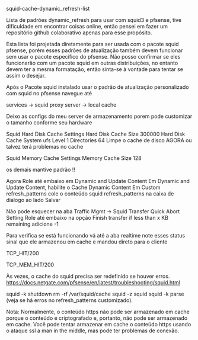 squid-cache-dynamic_refresh-list

Lista de padrões dynamic_refresh para usar com squid3 e pfsense, tive dificuldade em encontrar coisas online, então pensei em fazer um repositório github colaborativo apenas para esse propósito.

Esta lista foi projetada diretamente para ser usada com o pacote squid pfsense, porém esses padrões de atualização também devem funcionar sem usar o pacote específico do pfsense.
Não posso confirmar se eles funcionarão com um pacote squid em outras distribuições, no entanto devem ter a mesma formatação, então sinta-se à vontade para tentar se assim o desejar.

Após o Pacote squid instalado usar o padrão de atualização personalizado com squid no pfsense navegue até

services -> squid proxy server -> local cache

Deixo as configs do meu server de armazenamento porem pode customizar o tamanho conforme seu hardware

Squid Hard Disk Cache Settings
Hard Disk Cache Size  300000
Hard Disk Cache System  ufs
Level 1 Directories   64
Limpe o cache de disco AGORA ou talvez terá problemas no cache

Squid Memory Cache Settings
Memory Cache Size 128

os demais mantive padrão !!

Agora Role até embaixo em Dynamic and Update Content
Em Dynamic and Update Content, habilite o Cache Dynamic Content
Em Custom refresh_patterns cole o conteúdo squid refresh_patterns na caixa de dialogo ao lado
Salvar

Não pode esquecer na aba Traffic Mgmt -> Squid Transfer Quick Abort Setting
Role até embaixo na opção Finish transfer if less than x KB remaining
adicione -1

Para verifica se está funcionando vá até a aba realtime note esses status
sinal que ele armazenou em cache e mandou direto para o cliente

TCP_HIT/200

TCP_MEM_HIT/200

Às vezes, o cache do squid precisa ser redefinido se houver erros. https://docs.netgate.com/pfsense/en/latest/troubleshooting/squid.html

squid -k shutdown rm -rf /var/squid/cache squid -z squid squid -k parse (veja se há erros no refresh_patterns customizado).

Nota: Normalmente, o conteúdo https não pode ser armazenado em cache porque o conteúdo é criptografado e, portanto, não pode ser armazenado em cache. Você pode tentar armazenar em cache o conteúdo https usando o ataque ssl a man in the middle, mas pode ter problemas de conexão.
